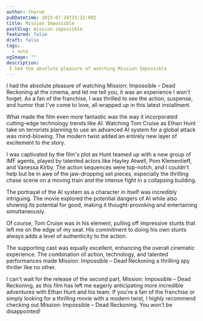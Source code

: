```yaml
---
author: tharum
pubDatetime: 2023-07-24T15:22:00Z
title: Mission Impossible
postSlug: mission-impossible
featured: false
draft: false
tags:
  - note
ogImage: ""
description:
 I had the absolute pleasure of watching Mission Impossible 
---
```


I had the absolute pleasure of watching Mission: Impossible – Dead Reckoning at the cinema, and let me tell you, it was an experience I won't forget. As a fan of the franchise, I was thrilled to see the action, suspense, and humor that I've come to love, all wrapped up in this latest installment.

What made the film even more fantastic was the way it incorporated cutting-edge technology trends like AI. Watching Tom Cruise as Ethan Hunt take on terrorists planning to use an advanced AI system for a global attack was mind-blowing. The modern twist added an entirely new layer of excitement to the story.

I was captivated by the film's plot as Hunt teamed up with a new group of IMF agents, played by talented actors like Hayley Atwell, Pom Klementieff, and Vanessa Kirby. The action sequences were top-notch, and I couldn't help but be in awe of the jaw-dropping set pieces, especially the thrilling chase scene on a moving train and the intense fight in a collapsing building.

The portrayal of the AI system as a character in itself was incredibly intriguing. The movie explored the potential dangers of AI while also showing its potential for good, making it thought-provoking and entertaining simultaneously.

Of course, Tom Cruise was in his element, pulling off impressive stunts that left me on the edge of my seat. His commitment to doing his own stunts always adds a level of authenticity to the action.

The supporting cast was equally excellent, enhancing the overall cinematic experience. The combination of action, technology, and talented performances made Mission: Impossible – Dead Reckoning a thrilling spy thriller like no other.

I can't wait for the release of the second part, Mission: Impossible – Dead Reckoning, as this film has left me eagerly anticipating more incredible adventures with Ethan Hunt and his team. If you're a fan of the franchise or simply looking for a thrilling movie with a modern twist, I highly recommend checking out Mission: Impossible – Dead Reckoning. You won't be disappointed!